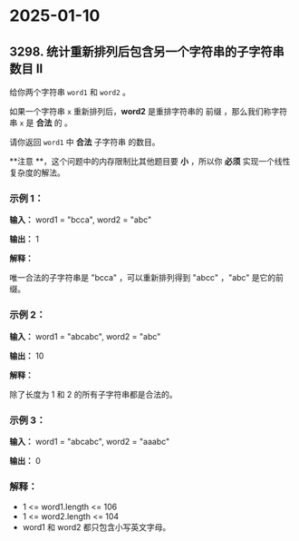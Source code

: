 # 2025-01-10

## 3298. 统计重新排列后包含另一个字符串的子字符串数目 II

给你两个字符串 `word1` 和 `word2` 。

如果一个字符串 `x` 重新排列后，**word2** 是重排字符串的 前缀 ，那么我们称字符串 `x` 是 **合法** 的 。

请你返回 `word1` 中 **合法** 子字符串 的数目。

**注意 **，这个问题中的内存限制比其他题目要 **小** ，所以你 **必须** 实现一个线性复杂度的解法。



### 示例 1：

**输入：** word1 = "bcca", word2 = "abc"

**输出：** 1

**解释：**

唯一合法的子字符串是 "bcca" ，可以重新排列得到 "abcc" ，"abc" 是它的前缀。

### 示例 2：

**输入：** word1 = "abcabc", word2 = "abc"

**输出：** 10

**解释：**

除了长度为 1 和 2 的所有子字符串都是合法的。

### 示例 3：

**输入：** word1 = "abcabc", word2 = "aaabc"

**输出：** 0



### 解释：

- 1 <= word1.length <= 106
- 1 <= word2.length <= 104
- word1 和 word2 都只包含小写英文字母。